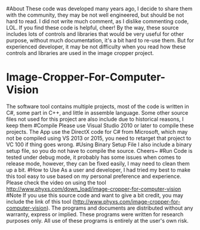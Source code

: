 #About
These code was developed many years ago, I decide to share them with the community, they may be not well engineered, but should be not hard to read. I did not write much comment, as I dislike commenting code, LOL. If you find these code is helpful, cheer! 
By the way, these source includes lots of controls and libraries that would be very useful for other purpose, without much documentation, it's a bit hard to re-use them. But for experienced developer, it may be not difficulty when you read how these controls and libraries are used in the image cropper project. 
# Image-Cropper-For-Computer-Vision
The software tool contains multiple projects, most of the code is written in C#, some part in C++, and little in assemble language. Some other source files not used for this project are also include due to historical reasons, I keep them 
#Compile
Please use Visual Studio 2010 or later to compile these projects. The App use the DirectX code for C# from Microsoft, which may not be compiled using VS 2013 or 2015, you need to retarget that project to VC 100 if thing goes wrong. 
#Using Binary Setup File
I also include a binary setup file, so you do not have to compile the source. Cheers~
#Run
Code is tested under debug mode, it probably has some issues when comes to release mode, however, they can be fixed easily, I may need to clean them up a bit.
#How to Use
As a user and developer, I had tried my best to make this tool easy to use based on my personal preference and experience. Please check the video on using the tool
http://www.phyxs.com/down_load/image-cropper-for-computer-vision
#Note
If you use this source code and want to give a bit credit, you may include the link of this tool (http://www.phyxs.com/image-cropper-for-computer-vision). The programs and documents are distributed without any warranty, express or implied. These programs were written for research purposes only. All use of these programs is entirely at the user's own risk.
